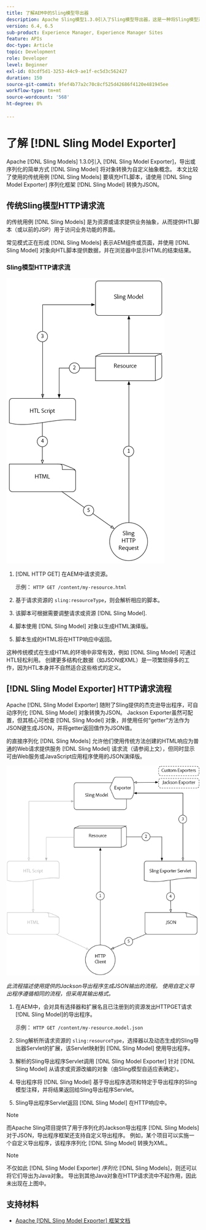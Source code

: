 ```yaml
---
title: 了解AEM中的Sling模型导出器
description: Apache Sling模型1.3.0引入了Sling模型导出器，这是一种将Sling模型对象导出或序列化为自定义抽象对象的简单方法。 本文比较了使用Sling模型填充HTL脚本的传统用例，并利用Sling模型导出器框架将Sling模型序列化为JSON。
version: 6.4, 6.5
sub-product: Experience Manager, Experience Manager Sites
feature: APIs
doc-type: Article
topic: Development
role: Developer
level: Beginner
exl-id: 03cdf5d1-3253-44c9-ae1f-ec5d3c562427
duration: 150
source-git-commit: 9fef4b77a2c70c8cf525d42686f4120e481945ee
workflow-type: tm+mt
source-wordcount: '568'
ht-degree: 0%

---
```


# 了解 [!DNL Sling Model Exporter]

Apache [!DNL Sling Models] 1.3.0引入 [!DNL Sling Model Exporter]，导出或序列化的简单方式 [!DNL Sling Model] 将对象转换为自定义抽象概念。 本文比较了使用的传统用例 [!DNL Sling Models] 要填充HTL脚本，请使用 [!DNL Sling Model Exporter] 序列化框架 [!DNL Sling Model] 转换为JSON。

## 传统Sling模型HTTP请求流

的传统用例 [!DNL Sling Models] 是为资源或请求提供业务抽象，从而提供HTL脚本（或以前的JSP）用于访问业务功能的界面。

常见模式正在形成 [!DNL Sling Models] 表示AEM组件或页面，并使用 [!DNL Sling Model] 对象向HTL脚本提供数据，并在浏览器中显示HTML的结束结果。

### Sling模型HTTP请求流

![Sling模型请求流程](./assets/understand-sling-model-exporter/sling-model-request-flow.png)

1. [!DNL HTTP GET] 在AEM中请求资源。

   示例： `HTTP GET /content/my-resource.html`

1. 基于请求资源的 `sling:resourceType`，则会解析相应的脚本。

1. 该脚本可根据需要调整请求或资源 [!DNL Sling Model].

1. 脚本使用 [!DNL Sling Model] 对象以生成HTML演绎版。

1. 脚本生成的HTML将在HTTP响应中返回。

这种传统模式在生成HTML的环境中非常有效，例如 [!DNL Sling Model] 可通过HTL轻松利用。 创建更多结构化数据（如JSON或XML）是一项繁琐得多的工作，因为HTL本身并不自然适合这些格式的定义。

## [!DNL Sling Model Exporter] HTTP请求流程

Apache [!DNL Sling Model Exporter] 随附了Sling提供的杰克逊导出程序，可自动序列化 [!DNL Sling Model] 对象转换为JSON。 Jackson Exporter虽然可配置，但其核心可检查 [!DNL Sling Model] 对象，并使用任何“getter”方法作为JSON键生成JSON，并将getter返回值作为JSON值。

的直接序列化 [!DNL Sling Models] 允许他们使用传统方法创建的HTML响应为普通的Web请求提供服务 [!DNL Sling Model] 请求流（请参阅上文），但同时显示可由Web服务或JavaScript应用程序使用的JSON演绎版。

![Sling模型导出器HTTP请求流](./assets/understand-sling-model-exporter/sling-model-exporter-request-flow.png)

*此流程描述使用提供的Jackson导出程序生成JSON输出的流程。 使用自定义导出程序遵循相同的流程，但采用其输出格式。*

1. 在AEM中，会对具有选择器和扩展名且已注册到的资源发出HTTPGET请求 [!DNL Sling Model]的导出程序。

   示例： `HTTP GET /content/my-resource.model.json`

1. Sling解析所请求资源的 `sling:resourceType`，选择器以及动态生成的Sling导出器Servlet的扩展，该Servlet映射到 [!DNL Sling Model] 使用导出程序。
1. 解析的Sling导出程序Servlet调用 [!DNL Sling Model Exporter] 针对 [!DNL Sling Model] 从请求或资源改编的对象（由Sling模型自适应表确定）。
1. 导出程序将 [!DNL Sling Model] 基于导出程序选项和特定于导出程序的Sling模型注释，并将结果返回给Sling导出程序Servlet。
1. Sling导出程序Servlet返回 [!DNL Sling Model] 在HTTP响应中。

>[!NOTE]
>
>而Apache Sling项目提供了用于序列化的Jackson导出程序 [!DNL Sling Models] 对于JSON，导出程序框架还支持自定义导出程序。 例如，某个项目可以实施一个自定义导出程序，该程序序列化 [!DNL Sling Model] 转换为XML。

>[!NOTE]
>
>不仅如此 [!DNL Sling Model Exporter] *序列化* [!DNL Sling Models]，则还可以将它们导出为Java对象。 导出到其他Java对象在HTTP请求流中不起作用，因此未出现在上图中。

## 支持材料

* [Apache [!DNL Sling Model Exporter] 框架文档](https://sling.apache.org/documentation/bundles/models.html#exporter-framework-since-130)
